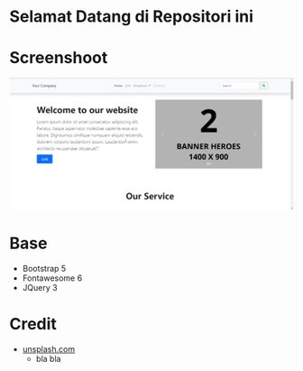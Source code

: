 # Selamat Datang di Repositori ini
 

# Screenshoot
 ![Screenshoot header](/screenshoot/header.png)

# Base
 * Bootstrap 5
 * Fontawesome 6
 * JQuery 3

# Credit
 * [unsplash.com](https://unsplash.com/)
   * bla bla

